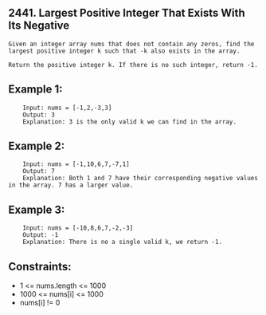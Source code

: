 ## 2441. Largest Positive Integer That Exists With Its Negative

```
Given an integer array nums that does not contain any zeros, find the largest positive integer k such that -k also exists in the array.

Return the positive integer k. If there is no such integer, return -1.
```

## Example 1:

```
    Input: nums = [-1,2,-3,3]
    Output: 3
    Explanation: 3 is the only valid k we can find in the array.
```

## Example 2:

```
    Input: nums = [-1,10,6,7,-7,1]
    Output: 7
    Explanation: Both 1 and 7 have their corresponding negative values in the array. 7 has a larger value.
```

## Example 3:

```
    Input: nums = [-10,8,6,7,-2,-3]
    Output: -1
    Explanation: There is no a single valid k, we return -1.
```

## Constraints:

-   1 <= nums.length <= 1000
-   1000 <= nums[i] <= 1000
-   nums[i] != 0

